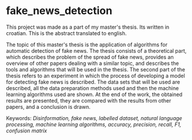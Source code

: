 # fake_news_detection

This project was made as a part of my master's thesis. Its written in croatian. This is the abstract translated to english.
<p>
The topic of this master's thesis is the application of algorithms for automatic detection of fake news. The thesis consists of a theoretical part, which describes the problem of the spread of fake news, provides an overview of other papers dealing with a similar topic, and describes the tools and algorithms that will be used in the thesis. The second part of the thesis refers to an experiment in which the process of developing a model for detecting fake news is described. The data sets that will be used are described, all the data preparation methods used and then the machine learning algorithms used are shown. At the end of the work, the obtained results are presented, they are compared with the results from other papers, and a conclusion is drawn. 

Keywords: <em> Disinformation, fake news, labelled dataset, natural language processing, machine learning algorithms, accuracy, precision, recall, F1, confusion matrix </em>
</p>

